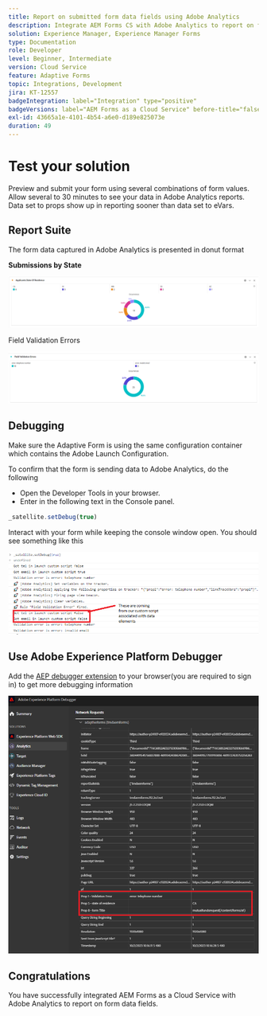 ```yaml
---
title: Report on submitted form data fields using Adobe Analytics
description: Integrate AEM Forms CS with Adobe Analytics to report on form data fields
solution: Experience Manager, Experience Manager Forms
type: Documentation
role: Developer
level: Beginner, Intermediate
version: Cloud Service
feature: Adaptive Forms
topic: Integrations, Development
jira: KT-12557
badgeIntegration: label="Integration" type="positive"
badgeVersions: label="AEM Forms as a Cloud Service" before-title="false"
exl-id: 43665a1e-4101-4b54-a6e0-d189e825073e
duration: 49
---
```

# Test your solution

Preview and submit your form using several combinations of form values. Allow several to 30 minutes to see your data in Adobe Analytics reports. Data set to props show up in reporting sooner than data set to eVars.

## Report Suite

The form data captured in Adobe Analytics is presented in donut format

**Submissions by State**

![applicantsbystate](assets/donut.png)

Field Validation Errors

![field-validation-error](assets/donut-field-validation.png)

## Debugging

Make sure the Adaptive Form is using the same configuration container which contains the Adobe Launch Configuration.

To confirm that the form is sending data to Adobe Analytics, do the following

* Open the Developer Tools in your browser.
* Enter in the following text in the Console panel.

```javascript
_satellite.setDebug(true)
```

Interact with your form while keeping the console window open. You should see something like this

![console-debug](assets/debug.png)

## Use Adobe Experience Platform Debugger

 Add the [AEP debugger extension](https://experienceleague.adobe.com/docs/experience-platform/debugger/home.html) to your browser(you are required to sign in) to get more debugging information

![platform-debugger](assets/platform-debugger.png)

## Congratulations

You have successfully integrated AEM Forms as a Cloud Service with Adobe Analytics to report on form data fields.